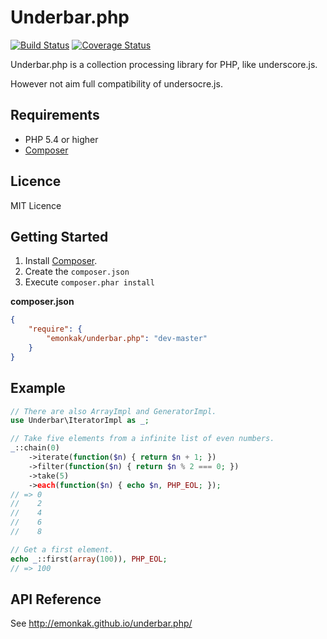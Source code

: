 # Underbar.php

[![Build Status](https://travis-ci.org/emonkak/underbar.php.png)](https://travis-ci.org/emonkak/underbar.php)
[![Coverage Status](https://coveralls.io/repos/emonkak/underbar.php/badge.png)](https://coveralls.io/r/emonkak/underbar.php)

Underbar.php is a collection processing library for PHP, like underscore.js.

However not aim full compatibility of undersocre.js.

## Requirements

- PHP 5.4 or higher
- [Composer](http://getcomposer.org/)

## Licence

MIT Licence

## Getting Started

1. Install [Composer](http://getcomposer.org/).
2. Create the `composer.json`
3. Execute `composer.phar install`

**composer.json**

```json
{
    "require": {
        "emonkak/underbar.php": "dev-master"
    }
}
```

## Example

```php
// There are also ArrayImpl and GeneratorImpl.
use Underbar\IteratorImpl as _;

// Take five elements from a infinite list of even numbers.
_::chain(0)
    ->iterate(function($n) { return $n + 1; })
    ->filter(function($n) { return $n % 2 === 0; })
    ->take(5)
    ->each(function($n) { echo $n, PHP_EOL; });
// => 0
//    2
//    4
//    6
//    8

// Get a first element.
echo _::first(array(100)), PHP_EOL;
// => 100
```

## API Reference

See http://emonkak.github.io/underbar.php/
